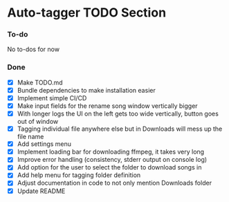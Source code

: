 # Auto-tagger TODO Section

### To-do
No to-dos for now

### Done
- [x] Make TODO.md
- [x] Bundle dependencies to make installation easier
- [x] Implement simple CI/CD
- [x] Make input fields for the rename song window vertically bigger
- [x] With longer logs the UI on the left gets too wide vertically, button goes out of window
- [x] Tagging individual file anywhere else but in Downloads will mess up the file name
- [x] Add settings menu
- [x] Implement loading bar for downloading ffmpeg, it takes very long
- [x] Improve error handling (consistency, stderr output on console log)
- [x] Add option for the user to select the folder to download songs in
- [x] Add help menu for tagging folder definition
- [x] Adjust documentation in code to not only mention Downloads folder
- [x] Update README